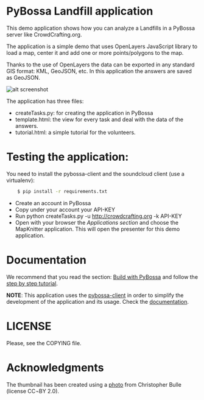 PyBossa Landfill application
============================

This demo application shows how you can analyze a Landfills
in a PyBossa server like CrowdCrafting.org.

The application is a simple demo that uses OpenLayers JavaScript library to load a map,
center it and add one or more points/polygons to the map. 

Thanks to the use of OpenLayers the data can be exported in any standard GIS format:
KML, GeoJSON, etc. In this application the answers are saved as GeoJSON.

![alt screenshot](http://i.imgur.com/kTgUEL0.png)

The application has three files:

*  createTasks.py: for creating the application in PyBossa
*  template.html: the view for every task and deal with the data of the answers.
*  tutorial.html: a simple tutorial for the volunteers.

Testing the application:
=======================
You need to install the pybossa-client and the soundcloud client (use a virtualenv):

```bash
    $ pip install -r requirements.txt
```

*  Create an account in PyBossa
*  Copy under your account your API-KEY
*  Run python createTasks.py -u http://crowdcrafting.org -k API-KEY
*  Open with your browser the *Applications section* and choose the MapKnitter
   application. This will open the presenter for this demo application.


Documentation
=============

We recommend that you read the section: [Build with PyBossa](http://docs.pybossa.com/en/latest/build_with_pybossa.html) and follow the [step by step tutorial](http://docs.pybossa.com/en/latest/user/tutorial.html).

**NOTE**: This application uses the [pybossa-client](https://pypi.python.org/pypi/pybossa-client) in order to simplify the development of the application and its usage. Check the [documentation](http://pythonhosted.org/pybossa-client/).

LICENSE
=======

Please, see the COPYING file.

Acknowledgments
===============
The thumbnail has been created using a [photo](http://www.flickr.com/photos/bulle_de/4672972586/) from Christopher Bulle (license CC¬BY 2.0).
